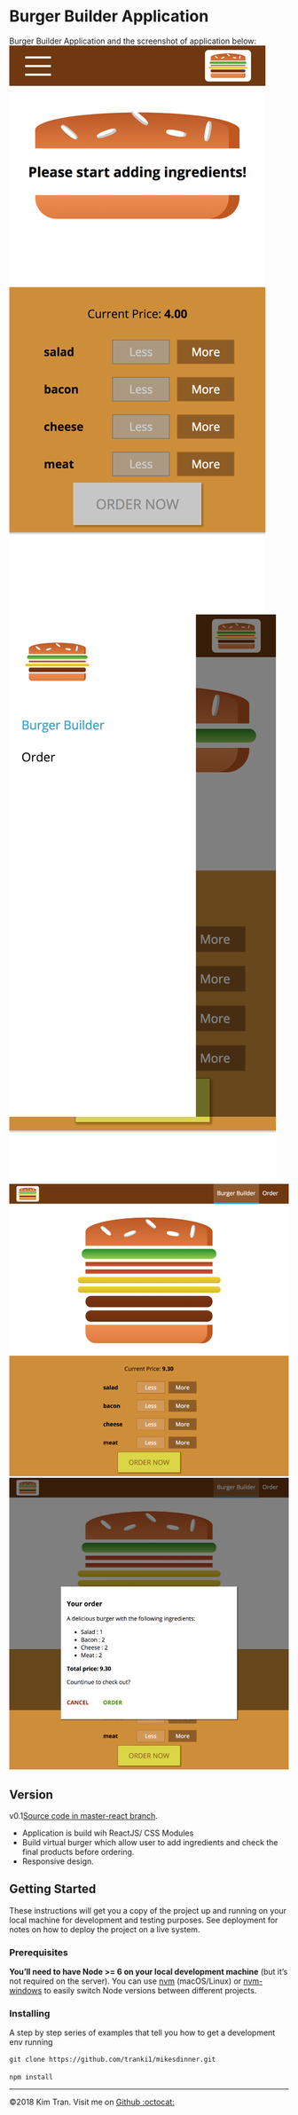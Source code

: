 # Burger Builder Application

Burger Builder Application and the screenshot of application below:
![Screenshot](./src/asset/screenshots/mobileVersion.png)
![Screenshot](./src/asset/screenshots/mobileVersion2.png)
![Screenshot](./src/asset/screenshots/desktopVersion.png)
![Screenshot](./src/asset/screenshots/desktopVersion2.png)
## Version
v0.1<a href="https://github.com/tranki1/mikesdinner/releases/tag/v0.1">Source code in master-react branch</a>.
* Application is build wih ReactJS/ CSS Modules
* Build virtual burger which allow user to add ingredients and check the final products before ordering.
* Responsive design.


## Getting Started

These instructions will get you a copy of the project up and running on your local machine for development and testing purposes. See deployment for notes on how to deploy the project on a live system.

### Prerequisites

**You’ll need to have Node >= 6 on your local development machine** (but it’s not required on the server). You can use [nvm](https://github.com/creationix/nvm#installation) (macOS/Linux) or [nvm-windows](https://github.com/coreybutler/nvm-windows#node-version-manager-nvm-for-windows) to easily switch Node versions between different projects.

### Installing

A step by step series of examples that tell you how to get a development env running

```
git clone https://github.com/tranki1/mikesdinner.git

npm install
```
---
©2018 Kim Tran. Visit me on <a href="https://github.com/tranki1/">Github :octocat:</a> 